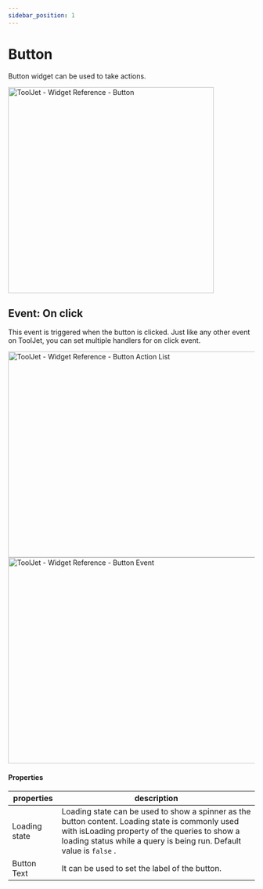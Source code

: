 ```yaml
---
sidebar_position: 1
---
```


# Button

Button widget can be used to take actions.

<img class="screenshot-full" src="/img/widgets/button/adding-button.gif" alt="ToolJet - Widget Reference - Button" height="420"/>

## Event: On click

This event is triggered when the button is clicked. Just like any other event on ToolJet, you can set multiple handlers for on click event.



<img class="screenshot-full" src="/img/widgets/button/button-actions-list.png" alt="ToolJet - Widget Reference - Button Action List" height="420" width="746"/>

<img class="screenshot-full" src="/img/widgets/button/button-action.gif" alt="ToolJet - Widget Reference - Button Event" height="420" width="746"/>


#### Properties

| properties      | description |
| ----------- | ----------- |
| Loading state | Loading state can be used to show a spinner as the button content. Loading state is commonly used with isLoading property of the queries to show a loading status while a query is being run. Default value is `false` . |
| Button Text | It can be used to set the label of the button. |